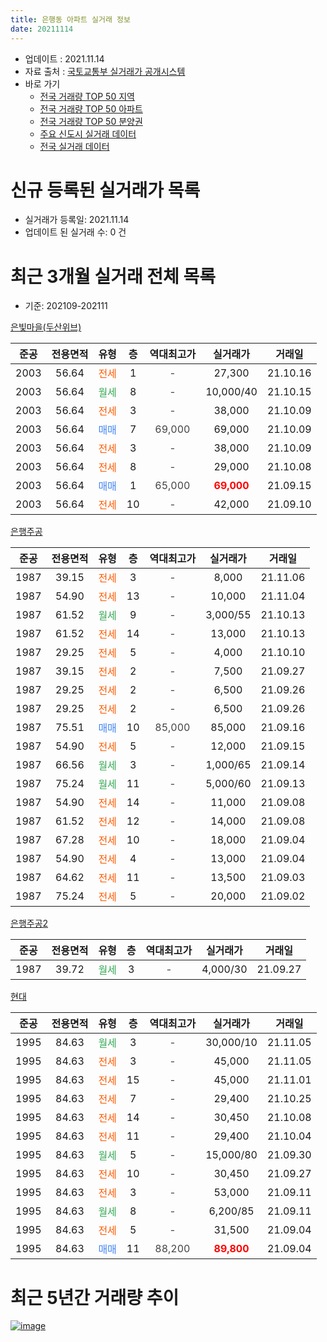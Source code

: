 ```yaml
---
title: 은행동 아파트 실거래 정보
date: 20211114
---
```


* 업데이트 : 2021.11.14
* 자료 출처 : [국토교통부 실거래가 공개시스템](http://rt.molit.go.kr)
* 바로 가기
    * [전국 거래량 TOP 50 지역](https://apt-info.github.io/apt-trade-info/tr)
    * [전국 거래량 TOP 50 아파트](https://apt-info.github.io/apt-trade-info/ta)
    * [전국 거래량 TOP 50 분양권](https://apt-info.github.io/apt-trade-info/tb)
    * [주요 신도시 실거래 데이터](https://apt-info.github.io/apt-trade-info/newtown)
    * [전국 실거래 데이터](https://apt-info.github.io/apt-trade-info/all)



<script async src="https://pagead2.googlesyndication.com/pagead/js/adsbygoogle.js"></script>
<!-- 기본광고 -->
<ins class="adsbygoogle"
     style="display:block"
     data-ad-client="ca-pub-1142216861245946"
     data-ad-slot="4805727019"
     data-ad-format="auto"
     data-full-width-responsive="true"></ins>
<script>
     (adsbygoogle = window.adsbygoogle || []).push({});
</script>


# 신규 등록된 실거래가 목록

* 실거래가 등록일: 2021.11.14
* 업데이트 된 실거래 수: 0 건




<script async src="https://pagead2.googlesyndication.com/pagead/js/adsbygoogle.js"></script>
<!-- 기본광고 -->
<ins class="adsbygoogle"
     style="display:block"
     data-ad-client="ca-pub-1142216861245946"
     data-ad-slot="4805727019"
     data-ad-format="auto"
     data-full-width-responsive="true"></ins>
<script>
     (adsbygoogle = window.adsbygoogle || []).push({});
</script>


# 최근 3개월 실거래 전체 목록
* 기준: 202109-202111


[은빛마을(두산위브)](https://search.naver.com/search.naver?query=%EC%9D%80%EB%B9%9B%EB%A7%88%EC%9D%84%28%EB%91%90%EC%82%B0%EC%9C%84%EB%B8%8C%29)

|준공|전용면적|유형|층|역대최고가|실거래가|거래일|
|:---:|:---:|:---:|:---:|:---:|:---:|:---:|
|2003|56.64|<span style="color:#FF5A00">전세</span>|1|<span style="color:#444444">-</span>|27,300|21.10.16|
|2003|56.64|<span style="color:#34A853">월세</span>|8|<span style="color:#444444">-</span>|10,000/40|21.10.15|
|2003|56.64|<span style="color:#FF5A00">전세</span>|3|<span style="color:#444444">-</span>|38,000|21.10.09|
|2003|56.64|<span style="color:#4285F3">매매</span>|7|<span style="color:#444444">69,000</span>|69,000|21.10.09|
|2003|56.64|<span style="color:#FF5A00">전세</span>|3|<span style="color:#444444">-</span>|38,000|21.10.09|
|2003|56.64|<span style="color:#FF5A00">전세</span>|8|<span style="color:#444444">-</span>|29,000|21.10.08|
|2003|56.64|<span style="color:#4285F3">매매</span>|1|<span style="color:#444444">65,000</span>|<b><span style="color:#FF0000">69,000</span></b>|21.09.15|
|2003|56.64|<span style="color:#FF5A00">전세</span>|10|<span style="color:#444444">-</span>|42,000|21.09.10|

[은행주공](https://search.naver.com/search.naver?query=%EC%9D%80%ED%96%89%EC%A3%BC%EA%B3%B5)

|준공|전용면적|유형|층|역대최고가|실거래가|거래일|
|:---:|:---:|:---:|:---:|:---:|:---:|:---:|
|1987|39.15|<span style="color:#FF5A00">전세</span>|3|<span style="color:#444444">-</span>|8,000|21.11.06|
|1987|54.90|<span style="color:#FF5A00">전세</span>|13|<span style="color:#444444">-</span>|10,000|21.11.04|
|1987|61.52|<span style="color:#34A853">월세</span>|9|<span style="color:#444444">-</span>|3,000/55|21.10.13|
|1987|61.52|<span style="color:#FF5A00">전세</span>|14|<span style="color:#444444">-</span>|13,000|21.10.13|
|1987|29.25|<span style="color:#FF5A00">전세</span>|5|<span style="color:#444444">-</span>|4,000|21.10.10|
|1987|39.15|<span style="color:#FF5A00">전세</span>|2|<span style="color:#444444">-</span>|7,500|21.09.27|
|1987|29.25|<span style="color:#FF5A00">전세</span>|2|<span style="color:#444444">-</span>|6,500|21.09.26|
|1987|29.25|<span style="color:#FF5A00">전세</span>|2|<span style="color:#444444">-</span>|6,500|21.09.26|
|1987|75.51|<span style="color:#4285F3">매매</span>|10|<span style="color:#444444">85,000</span>|85,000|21.09.16|
|1987|54.90|<span style="color:#FF5A00">전세</span>|5|<span style="color:#444444">-</span>|12,000|21.09.15|
|1987|66.56|<span style="color:#34A853">월세</span>|3|<span style="color:#444444">-</span>|1,000/65|21.09.14|
|1987|75.24|<span style="color:#34A853">월세</span>|11|<span style="color:#444444">-</span>|5,000/60|21.09.13|
|1987|54.90|<span style="color:#FF5A00">전세</span>|14|<span style="color:#444444">-</span>|11,000|21.09.08|
|1987|61.52|<span style="color:#FF5A00">전세</span>|12|<span style="color:#444444">-</span>|14,000|21.09.08|
|1987|67.28|<span style="color:#FF5A00">전세</span>|10|<span style="color:#444444">-</span>|18,000|21.09.04|
|1987|54.90|<span style="color:#FF5A00">전세</span>|4|<span style="color:#444444">-</span>|13,000|21.09.04|
|1987|64.62|<span style="color:#FF5A00">전세</span>|11|<span style="color:#444444">-</span>|13,500|21.09.03|
|1987|75.24|<span style="color:#FF5A00">전세</span>|5|<span style="color:#444444">-</span>|20,000|21.09.02|

[은행주공2](https://search.naver.com/search.naver?query=%EC%9D%80%ED%96%89%EC%A3%BC%EA%B3%B52)

|준공|전용면적|유형|층|역대최고가|실거래가|거래일|
|:---:|:---:|:---:|:---:|:---:|:---:|:---:|
|1987|39.72|<span style="color:#34A853">월세</span>|3|<span style="color:#444444">-</span>|4,000/30|21.09.27|

[현대](https://search.naver.com/search.naver?query=%ED%98%84%EB%8C%80)

|준공|전용면적|유형|층|역대최고가|실거래가|거래일|
|:---:|:---:|:---:|:---:|:---:|:---:|:---:|
|1995|84.63|<span style="color:#34A853">월세</span>|3|<span style="color:#444444">-</span>|30,000/10|21.11.05|
|1995|84.63|<span style="color:#FF5A00">전세</span>|3|<span style="color:#444444">-</span>|45,000|21.11.05|
|1995|84.63|<span style="color:#FF5A00">전세</span>|15|<span style="color:#444444">-</span>|45,000|21.11.01|
|1995|84.63|<span style="color:#FF5A00">전세</span>|7|<span style="color:#444444">-</span>|29,400|21.10.25|
|1995|84.63|<span style="color:#FF5A00">전세</span>|14|<span style="color:#444444">-</span>|30,450|21.10.08|
|1995|84.63|<span style="color:#FF5A00">전세</span>|11|<span style="color:#444444">-</span>|29,400|21.10.04|
|1995|84.63|<span style="color:#34A853">월세</span>|5|<span style="color:#444444">-</span>|15,000/80|21.09.30|
|1995|84.63|<span style="color:#FF5A00">전세</span>|10|<span style="color:#444444">-</span>|30,450|21.09.27|
|1995|84.63|<span style="color:#FF5A00">전세</span>|3|<span style="color:#444444">-</span>|53,000|21.09.11|
|1995|84.63|<span style="color:#34A853">월세</span>|8|<span style="color:#444444">-</span>|6,200/85|21.09.11|
|1995|84.63|<span style="color:#FF5A00">전세</span>|5|<span style="color:#444444">-</span>|31,500|21.09.04|
|1995|84.63|<span style="color:#4285F3">매매</span>|11|<span style="color:#444444">88,200</span>|<b><span style="color:#FF0000">89,800</span></b>|21.09.04|



<script async src="https://pagead2.googlesyndication.com/pagead/js/adsbygoogle.js"></script>
<!-- 기본광고 -->
<ins class="adsbygoogle"
     style="display:block"
     data-ad-client="ca-pub-1142216861245946"
     data-ad-slot="4805727019"
     data-ad-format="auto"
     data-full-width-responsive="true"></ins>
<script>
     (adsbygoogle = window.adsbygoogle || []).push({});
</script>


# 최근 5년간 거래량 추이


<div style="width:100%;">
    <canvas id="deal_progress" height="200"></canvas>
</div>

<script>
new Chart(document.getElementById("deal_progress"), {
    type: 'line',
    data: {
        labels: ['16.01','16.02','16.03','16.04','16.05','16.06','16.07','16.08','16.09','16.10','16.11','16.12','17.01','17.02','17.03','17.04','17.05','17.06','17.07','17.08','17.09','17.10','17.11','17.12','18.01','18.02','18.03','18.04','18.05','18.06','18.07','18.08','18.09','18.10','18.11','18.12','19.01','19.02','19.03','19.04','19.05','19.06','19.07','19.08','19.09','19.10','19.11','19.12','20.01','20.02','20.03','20.04','20.05','20.06','20.07','20.08','20.09','20.10','20.11','20.12','21.01','21.02','21.03','21.04','21.05','21.06','21.07','21.08','21.09','21.10','21.11'],
        datasets: [{
            label: '매매/분양권',
            data: [12,20,21,28,16,48,55,35,21,39,9,8,12,22,30,35,25,32,38,41,51,20,12,13,23,28,58,30,25,28,21,53,16,17,13,9,6,3,10,13,11,17,29,33,33,41,35,20,21,24,10,6,14,33,26,20,17,9,18,19,16,8,9,12,13,11,10,2,3,1,0],
            borderColor: "rgba(66, 133, 243, 1)",
            backgroundColor: "rgba(66, 133, 243, 0.05)",
            borderWidth: 1,
            pointRadius: 0,
            fill: false,
            lineTension: 0
        },{
            label: '전/월세',
            data: [30,41,53,31,28,53,47,36,45,35,24,23,28,31,48,40,31,27,32,33,36,23,34,17,32,38,42,35,28,25,24,28,30,36,23,22,27,42,33,38,29,35,44,25,22,38,21,32,34,28,30,23,15,34,28,27,17,23,20,18,13,16,28,13,19,14,25,19,19,11,5],
            borderColor: "rgba(255, 90, 0, 1)",
            backgroundColor: "rgba(255, 90, 0, 0.05)",
            borderWidth: 1,
            pointRadius: 0,
            fill: false,
            lineTension: 0
        },{
            label: '합계',
            data: [42,61,74,59,44,101,102,71,66,74,33,31,40,53,78,75,56,59,70,74,87,43,46,30,55,66,100,65,53,53,45,81,46,53,36,31,33,45,43,51,40,52,73,58,55,79,56,52,55,52,40,29,29,67,54,47,34,32,38,37,29,24,37,25,32,25,35,21,22,12,5],
            borderColor: "rgba(0, 0, 0, 1)",
            backgroundColor: "rgba(0, 0, 0, 0.03)",
            borderWidth: 0.1,
            pointRadius: 0,
            fill: true,
            lineTension: 0
        }
        ]
    },
    options: {
        responsive: true,
        title: {
            display: false
        },
        tooltips: {
            mode: 'index',
            intersect: false
        },
        hover: {
            mode: 'nearest',
            intersect: true
        },
        scales: {
            xAxes: [{
                display: true,
                scaleLabel: {
                    display: true,
                    labelString: '년/월'
                }
            }],
            yAxes: [{
                display: true,
                ticks: {
                    suggestedMin: 0,
                },
                scaleLabel: {
                    display: true,
                    labelString: '실거래 수'
                }
            }]
        }
    }
});

</script>


[![image](https://apt-info.github.io/images/2020-01-03-apt-trade-info/1024x500.png)](https://play.google.com/store/apps/details?id=com.aptinfo.apttradeinfo)

